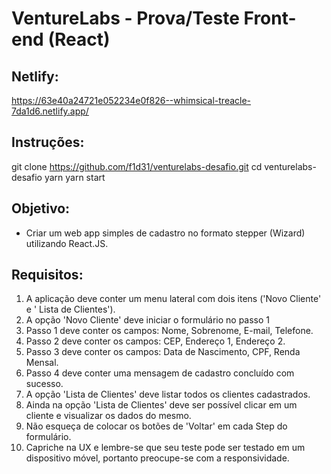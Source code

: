 # VentureLabs - Prova/Teste Front-end (React)

## Netlify:
https://63e40a24721e052234e0f826--whimsical-treacle-7da1d6.netlify.app/

## Instruções:
git clone https://github.com/f1d31/venturelabs-desafio.git
cd venturelabs-desafio
yarn
yarn start

## Objetivo:

- Criar um web app simples de cadastro no formato stepper (Wizard) utilizando React.JS.

## Requisitos:

1. A aplicação deve conter um menu lateral com dois itens ('Novo Cliente' e ' Lista de Clientes').
2. A opção 'Novo Cliente' deve iniciar o formulário no passo 1
3. Passo 1 deve conter os campos: Nome, Sobrenome, E-mail, Telefone.
4. Passo 2 deve conter os campos: CEP, Endereço 1, Endereço 2.
5. Passo 3 deve conter os campos: Data de Nascimento, CPF, Renda Mensal.
6. Passo 4 deve conter uma mensagem de cadastro concluído com sucesso.
7. A opção 'Lista de Clientes' deve listar todos os clientes cadastrados.
8. Ainda na opção 'Lista de Clientes' deve ser possível clicar em um cliente e visualizar os dados do mesmo.
9. Não esqueça de colocar os botões de 'Voltar' em cada Step do formulário.
10. Capriche na UX e lembre-se que seu teste pode ser testado em um dispositivo móvel, portanto preocupe-se com a responsividade.